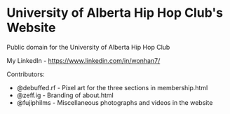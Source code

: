 # University of Alberta Hip Hop Club's Website
Public domain for the University of Alberta Hip Hop Club

My LinkedIn - https://www.linkedin.com/in/wonhan7/

Contributors:
* @debuffed.rf - Pixel art for the three sections in membership.html
* @zeff.ig - Branding of about.html
* @fujiphilms - Miscellaneous photographs and videos in the website

